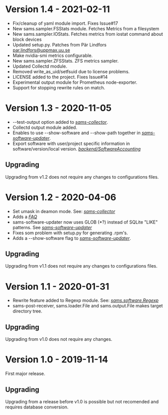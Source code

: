 # Version 1.4 - 2021-02-11

- Fix/cleanup of yaml module import. Fixes Issue#17
- New sams.sampler.FSStats module. Fetches Metrics from a filesystem
- New sams.sampler.IOStats. Fetches metrics from iostat command about block devices
- Updated setup.py. Patches from Pär Lindfors <par.lindfors@uppmax.uu.se>
- Make nvidia-smi metrics configurable.
- New sams.sampler.ZFSStats. ZFS metrics sampler.
- Updated Collectd module.
- Removed write_as_uid/setfsuid due to license problems.
- LICENSE added to the project. Fixes Issue#14
- Experimental output module for Prometheus node-exporter.
- Support for stopping rewrite rules on match.

# Version 1.3 - 2020-11-05

- --test-output option added to [*sams-collector*](docs/sams-collector.md).
- Collectd output module added.
- Enables to use --show-software and --show-path together in [*sams-software-updater*](docs/sams-software-updater.md).
- Export software with user/project specific information in software/version/local version. [*backend/SoftwareAccounting*](docs/backend/SoftwareAccounting.md)

## Upgrading

Upgrading from v1.2 does not require any changes to configurations files.

# Version 1.2 - 2020-04-06

- Set umask in deamon mode. See: [*sams-collector*](docs/sams-collector.md)
- Adds a [*FAQ*](docs/sams-faq.md)
- sams-software-updater now uses GLOB (\*?) instead of SQLite "LIKE" patterns. See  [*sams-software-updater*](docs/sams-software-updater.md)
- Fixes som problem with setup.py for generating .rpm's.
- Adds a --show-software flag to [*sams-software-updater*](docs/sams-software-updater.md).

## Upgrading

Upgrading from v1.1 does not require any changes to configurations files.


# Version 1.1 - 2020-01-31

- Rewrite feature added to Regexp module. See: [*sams.software.Regexp*](docs/software/Regexp.md)
- sams-post-receiver, sams.loader.File and sams.output.File makes target directory tree.

## Upgrading

Upgrading from v1.0 does not require any changes.


# Version 1.0 - 2019-11-14

First major release.

## Upgrading

Upgrading from a release before v1.0 is possible but not recomended and requires database conversion.
